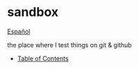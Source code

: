 # sandbox

[Español](README.es.md)

the place where I test things on git & github

- [Table of Contents](TableOfContents.md)

